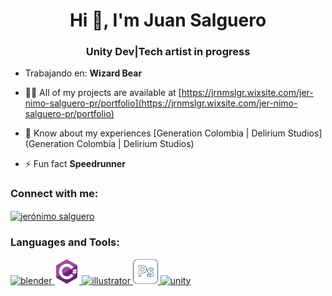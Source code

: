 <h1 align="center">Hi 👋, I'm Juan Salguero</h1>
<h3 align="center">Unity Dev|Tech artist in progress</h3>

- Trabajando en: **Wizard Bear**

- 👨‍💻 All of my projects are available at [https://jrnmslgr.wixsite.com/jer-nimo-salguero-pr/portfolio](https://jrnmslgr.wixsite.com/jer-nimo-salguero-pr/portfolio)

- 📄 Know about my experiences [Generation Colombia | Delirium Studios](Generation Colombia | Delirium Studios)

- ⚡ Fun fact **Speedrunner**

<h3 align="left">Connect with me:</h3>
<p align="left">
<a href="https://linkedin.com/in/jerónimo salguero" target="blank"><img align="center" src="https://raw.githubusercontent.com/rahuldkjain/github-profile-readme-generator/master/src/images/icons/Social/linked-in-alt.svg" alt="jerónimo salguero" height="30" width="40" /></a>
</p>

<h3 align="left">Languages and Tools:</h3>
<p align="left"> <a href="https://www.blender.org/" target="_blank" rel="noreferrer"> <img src="https://download.blender.org/branding/community/blender_community_badge_white.svg" alt="blender" width="40" height="40"/> </a> <a href="https://www.w3schools.com/cs/" target="_blank" rel="noreferrer"> <img src="https://raw.githubusercontent.com/devicons/devicon/master/icons/csharp/csharp-original.svg" alt="csharp" width="40" height="40"/> </a> <a href="https://www.adobe.com/in/products/illustrator.html" target="_blank" rel="noreferrer"> <img src="https://www.vectorlogo.zone/logos/adobe_illustrator/adobe_illustrator-icon.svg" alt="illustrator" width="40" height="40"/> </a> <a href="https://www.photoshop.com/en" target="_blank" rel="noreferrer"> <img src="https://raw.githubusercontent.com/devicons/devicon/master/icons/photoshop/photoshop-line.svg" alt="photoshop" width="40" height="40"/> </a> <a href="https://unity.com/" target="_blank" rel="noreferrer"> <img src="https://www.vectorlogo.zone/logos/unity3d/unity3d-icon.svg" alt="unity" width="40" height="40"/> </a> </p>
